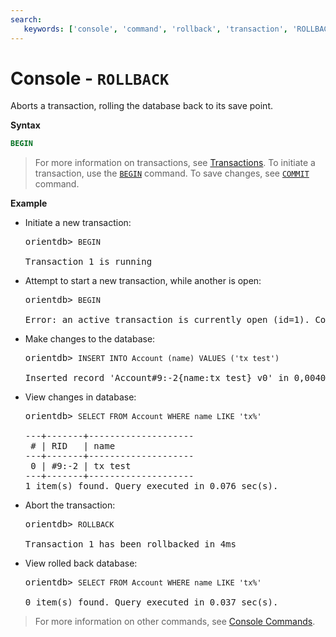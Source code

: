 ```yaml
---
search:
   keywords: ['console', 'command', 'rollback', 'transaction', 'ROLLBACK']
---
```


# Console - `ROLLBACK`

Aborts a transaction, rolling the database back to its save point.

**Syntax**

```sql
BEGIN
```

>For more information on transactions, see [Transactions](Transactions.md).  To initiate a transaction, use the [`BEGIN`](Console-Command-Begin.md) command.  To save changes, see [`COMMIT`](Console-Command-Commit.md) command.


**Example**

- Initiate a new transaction:

  <pre>
  orientdb> <code class='lang-sql userinput'>BEGIN</code>

  Transaction 1 is running
  </pre>

- Attempt to start a new transaction, while another is open:

  <pre>
  orientdb> <code class='lang-sql userinput'>BEGIN</code>

  Error: an active transaction is currently open (id=1). Commit or rollback before starting a new one.
  </pre>

- Make changes to the database:

  <pre>
  orientdb> <code class='lang-sql userinput'>INSERT INTO Account (name) VALUES ('tx test')</code>

  Inserted record 'Account#9:-2{name:tx test} v0' in 0,004000 sec(s).
  </pre>

- View changes in database:

  <pre>
  orientdb> <code class='lang-sql userinput'>SELECT FROM Account WHERE name LIKE 'tx%'</code>

  ---+-------+--------------------
   # | RID   | name
  ---+-------+--------------------
   0 | #9:-2 | tx test
  ---+-------+--------------------
  1 item(s) found. Query executed in 0.076 sec(s).
  </pre>

- Abort the transaction:

  <pre>
  orientdb> <code class="lang-sql userinput">ROLLBACK</code>

  Transaction 1 has been rollbacked in 4ms
  </pre>

- View rolled back database:

  <pre>
  orientdb> <code class="lang-sql userinput">SELECT FROM Account WHERE name LIKE 'tx%'</code>

  0 item(s) found. Query executed in 0.037 sec(s).
  </pre>

>For more information on other commands, see [Console Commands](Console-Commands.md).
